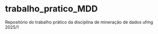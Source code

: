 # trabalho_pratico_MDD
Repositório do trabalho prático da disciplina de mineração de dados ufmg 2025/1
